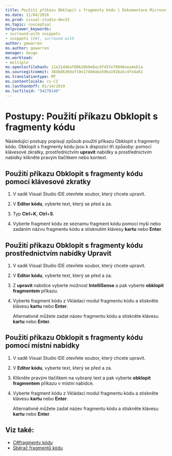 ```yaml
---
title: Použití příkazu Obklopit s fragmenty kódu | Dokumentace Microsoftu
ms.date: 11/04/2016
ms.prod: visual-studio-dev15
ms.topic: conceptual
helpviewer_keywords:
- surround-with snippets
- snippets [C#], surround with
author: gewarren
ms.author: gewarren
manager: douge
ms.workload:
- multiple
ms.openlocfilehash: 11e31d46af00620b9e8ac9f45fe79946eea4eb1a
ms.sourcegitcommit: 38db86369af19e174b0aba59ba1918a5c4fe4a61
ms.translationtype: MT
ms.contentlocale: cs-CZ
ms.lasthandoff: 01/14/2019
ms.locfileid: "54270148"
---
```

# <a name="how-to-use-surround-with-code-snippets"></a>Postupy: Použití příkazu Obklopit s fragmenty kódu

Následující postupy popisují způsob použití příkazu Obklopit s fragmenty kódu. Obklopit s fragmenty kódu jsou k dispozici tři způsoby: pomocí klávesové zkratky, prostřednictvím **upravit** nabídky a prostřednictvím nabídky klikněte pravým tlačítkem nebo kontext.

## <a name="to-use-surround-with-code-snippets-through-keyboard-shortcut"></a>Použití příkazu Obklopit s fragmenty kódu pomocí klávesové zkratky

1. V sadě Visual Studio IDE otevřete soubor, který chcete upravit.

1. V **Editor kódu**, vyberte text, který se před a za.

1. Typ **Ctrl**+**K**, **Ctrl**+**S**.

1. Vyberte fragment kódu ze seznamu fragment kódu pomocí myši nebo zadáním názvu fragmentu kódu a stisknutím klávesy **kartu** nebo **Enter**.

## <a name="to-use-surround-with-code-snippets-through-the-edit-menu"></a>Použití příkazu Obklopit s fragmenty kódu prostřednictvím nabídky Upravit

1. V sadě Visual Studio IDE otevřete soubor, který chcete upravit.

1. V **Editor kódu**, vyberte text, který se před a za.

1. Z **upravit** nabídce vyberte možnost **IntelliSense** a pak vyberte **obklopit fragmentem** příkazu.

1. Vyberte fragment kódu z Vkládací modul fragmentu kódu a stiskněte klávesu **kartu** nebo **Enter**.

     Alternativně můžete zadat název fragmentu kódu a stiskněte klávesu **kartu** nebo **Enter**.

## <a name="to-use-surround-with-code-snippets-through-the-context-menu"></a>Použití příkazu Obklopit s fragmenty kódu pomocí místní nabídky

1. V sadě Visual Studio IDE otevřete soubor, který chcete upravit.

1. V **Editor kódu**, vyberte text, který se před a za.

1. Klikněte pravým tlačítkem na vybraný text a pak vyberte **obklopit fragmentem** příkazu v místní nabídce.

1. Vyberte fragment kódu z Vkládací modul fragmentu kódu a stiskněte klávesu **kartu** nebo **Enter**.

     Alternativně můžete zadat název fragmentu kódu a stiskněte klávesu **kartu** nebo **Enter**.

## <a name="see-also"></a>Viz také:

- [C#fragmenty kódu](../ide/visual-csharp-code-snippets.md)
- [Sběrač fragmentů kódu](../ide/reference/code-snippet-picker.md)